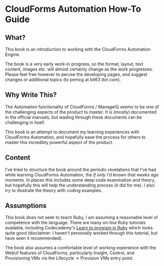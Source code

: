 # CloudForms Automation How-To Guide

## What?
This book is an introduction to working with the CloudForms Automation Engine.

The book is a very early work-in progress, so the format, layout, text content, images etc. will almost certainly change as the work progresses. Please feel free however to peruse the developing pages, and suggest changes or additional topics (to pemcg at bit63 dot com).

## Why Write This?
The Automation functionality of CloudForms / ManageIQ seems to be one of the challenging aspects of the product to master. It is (mostly) documented in the official manuals, but wading through these documents can be challenging in itself.

This book is an attempt to document my learning experiences with CloudForms Automation, and hopefully ease the process for others to master this incredibly powerful aspect of the product.

## Content
I've tried to structure the book around the periodic revelations that I've had while learning CloudForms Automation, the _if only I'd known that weeks ago_ moments. In places this includes some deep code examination and theory, but hopefully this will help the understanding process (it did for me). I also try to illustrate the theory with coding examples.


## Assumptions
This book does not seek to teach Ruby, I am assuming a reasonable level of competence with the language. There are many on-line Ruby tutorials available, including Codecademy's [Learn to program in Ruby]( http://www.codecademy.com/tracks/ruby) which looks quite good (disclaimer: I haven't personally worked through this tutorial, but have seen it recommended).

The book also assumes a comfortable level of working experience with the WebUI features of CloudForms, particularly Insight, Control, and Provisioning VMs via the Lifecycle -> Provision VMs entry point.
